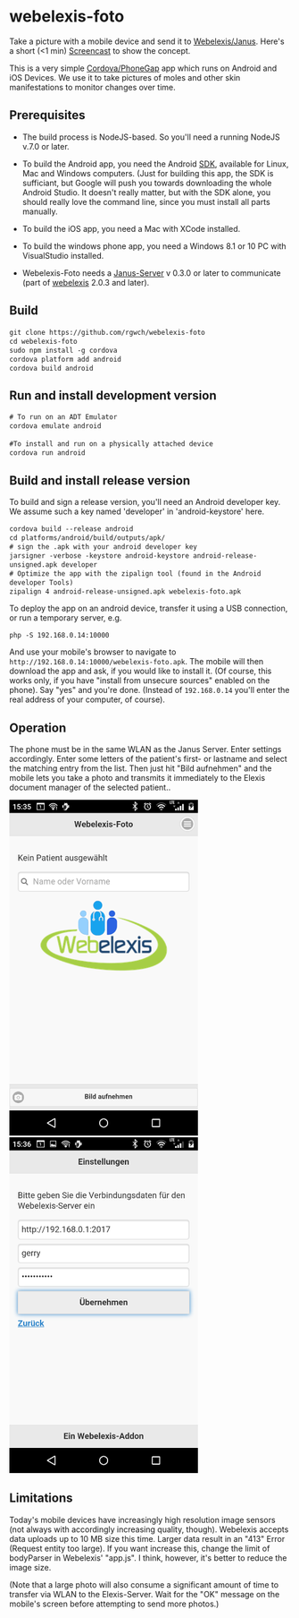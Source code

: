 # webelexis-foto

Take a picture with a mobile device and send it to [Webelexis/Janus](https://github.com/rgwch/webelexis). Here's a short (<1 min) [Screencast](http://www.screencast.com/t/jvZDVfQz2XF)
 to show the concept.


This is a very simple [Cordova/PhoneGap](https://cordova.apache.org/) app which runs on Android and iOS Devices. We use it to take pictures of moles and other skin manifestations to monitor changes over time.

## Prerequisites

* The build process is NodeJS-based. So you'll need a running NodeJS v.7.0 or later.

* To build the Android app, you need the Android [SDK](https://developer.android.com/studio/index.html), available for Linux, Mac and Windows computers. (Just for building this app, the SDK is sufficiant, but Google will push you towards downloading the whole Android Studio. It doesn't really matter, but with the SDK alone, you should really love the command line, since you must install all parts manually.

* To build the iOS app, you need a Mac with XCode installed. 

* To build the windows phone app, you need a Windows 8.1 or 10 PC with VisualStudio installed.

* Webelexis-Foto needs a [Janus-Server](https://github.com/rgwch/webelexis/tree/develop/Janus) v 0.3.0 or later to communicate (part of [webelexis](https://github.com/rgwch/webelexis) 2.0.3 and later).

## Build

    git clone https://github.com/rgwch/webelexis-foto
    cd webelexis-foto
    sudo npm install -g cordova
    cordova platform add android
    cordova build android
    
## Run and install development version
    
    # To run on an ADT Emulator
    cordova emulate android
    
    #To install and run on a physically attached device
    cordova run android

## Build and install release version

To build and sign a release version, you'll need an Android developer key. We assume such
  a key named 'developer' in 'android-keystore' here.

    cordova build --release android
    cd platforms/android/build/outputs/apk/
    # sign the .apk with your android developer key
    jarsigner -verbose -keystore android-keystore android-release-unsigned.apk developer
    # Optimize the app with the zipalign tool (found in the Android developer Tools)
    zipalign 4 android-release-unsigned.apk webelexis-foto.apk

To deploy the app on an android device, transfer it using a USB connection, or run a temporary server, e.g.

    php -S 192.168.0.14:10000

And use your mobile's browser to navigate to `http://192.168.0.14:10000/webelexis-foto.apk`. The mobile will then download the app
   and ask, if you would like to install it. (Of course, this works only, if you have "install from unsecure sources" enabled on the phone).
   Say "yes" and you're done. (Instead of `192.168.0.14` you'll enter the real address of your computer, of course).


## Operation

The phone must be in the same WLAN as the Janus Server. Enter settings accordingly. Enter some letters of the patient's first- or lastname and select the matching entry from the list. Then just hit "Bild aufnehmen" and the mobile lets you take a photo and transmits it immediately to the Elexis document manager of the selected patient..

![Front](webelexis-foto-1.png) 
![back](webelexis-foto-2.png)


## Limitations

Today's mobile devices have increasingly high resolution image sensors (not always with accordingly increasing quality, though). Webelexis accepts data uploads up to 10 MB size this time. Larger data result in an "413" Error (Request entity too large).
If you want increase this, change the limit of bodyParser in Webelexis' "app.js". I think, however, it's better to reduce the image size.

(Note that a large photo will also consume a significant amount of time to transfer via WLAN to the Elexis-Server. Wait for the "OK" message on the mobile's screen before attempting to send more photos.)

